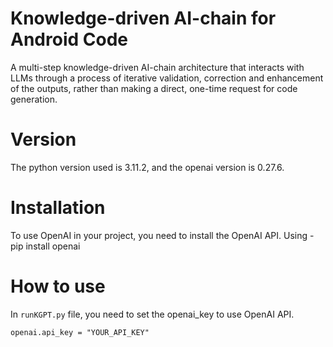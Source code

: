 # Knowledge-driven AI-chain for Android Code
A multi-step knowledge-driven AI-chain architecture that interacts with LLMs through a
process of iterative validation, correction and enhancement of the outputs, rather than making a direct, one-time request for code generation.

# Version
The python version used is 3.11.2, and the openai version is 0.27.6. 

# Installation
To use OpenAI in your project, you need to install the OpenAI API. Using -pip install openai

# How to use
In `runKGPT.py` file, you need to set the openai_key to use OpenAI API.

`openai.api_key = "YOUR_API_KEY"`

